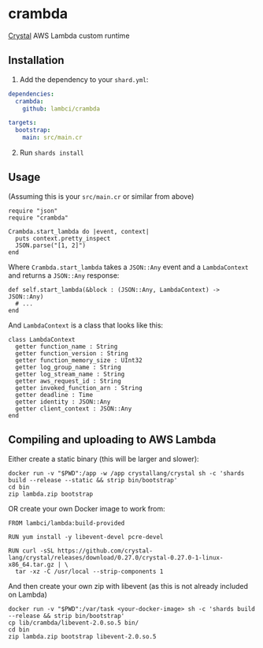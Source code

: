 # crambda

[Crystal](https://crystal-lang.org/) AWS Lambda custom runtime

## Installation

1. Add the dependency to your `shard.yml`:
```yaml
dependencies:
  crambda:
    github: lambci/crambda

targets:
  bootstrap:
    main: src/main.cr
```
2. Run `shards install`

## Usage

(Assuming this is your `src/main.cr` or similar from above)

```crystal
require "json"
require "crambda"

Crambda.start_lambda do |event, context|
  puts context.pretty_inspect
  JSON.parse("[1, 2]")
end
```

Where `Crambda.start_lambda` takes a `JSON::Any` event and a `LambdaContext` and returns a `JSON::Any` response:

```crystal
def self.start_lambda(&block : (JSON::Any, LambdaContext) -> JSON::Any)
  # ...
end
```

And `LambdaContext` is a class that looks like this:

```crystal
class LambdaContext
  getter function_name : String
  getter function_version : String
  getter function_memory_size : UInt32
  getter log_group_name : String
  getter log_stream_name : String
  getter aws_request_id : String
  getter invoked_function_arn : String
  getter deadline : Time
  getter identity : JSON::Any
  getter client_context : JSON::Any
end
```

## Compiling and uploading to AWS Lambda

Either create a static binary (this will be larger and slower):

```
docker run -v "$PWD":/app -w /app crystallang/crystal sh -c 'shards build --release --static && strip bin/bootstrap'
cd bin
zip lambda.zip bootstrap
```

OR create your own Docker image to work from:

```
FROM lambci/lambda:build-provided

RUN yum install -y libevent-devel pcre-devel

RUN curl -sSL https://github.com/crystal-lang/crystal/releases/download/0.27.0/crystal-0.27.0-1-linux-x86_64.tar.gz | \
  tar -xz -C /usr/local --strip-components 1
```

And then create your own zip with libevent (as this is not already included on Lambda)

```
docker run -v "$PWD":/var/task <your-docker-image> sh -c 'shards build --release && strip bin/bootstrap'
cp lib/crambda/libevent-2.0.so.5 bin/
cd bin
zip lambda.zip bootstrap libevent-2.0.so.5
```
